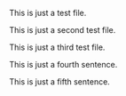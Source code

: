 This is just a test file.

This is just a second test file.

This is just a third test file.

This is just a fourth sentence.

This is just a fifth sentence.